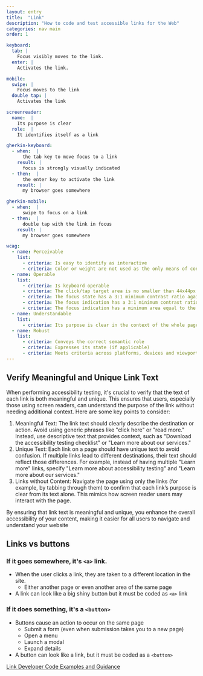 ```yaml
---
layout: entry
title:  "Link"
description: "How to code and test accessible links for the Web"
categories: nav main
order: 1

keyboard:
  tab: |
    Focus visibly moves to the link.
  enter: |
    Activates the link.

mobile:
  swipe: |
    Focus moves to the link
  double tap: |
    Activates the link

screenreader:
  name:  |
    Its purpose is clear
  role:  |
    It identifies itself as a link

gherkin-keyboard: 
  - when:  |
      the tab key to move focus to a link
    result: |
      focus is strongly visually indicated
  - then:  |
      the enter key to activate the link
    result: |
      my browser goes somewhere

gherkin-mobile:
  - when:  |
      swipe to focus on a link
  - then:  |
      double tap with the link in focus
    result: |
      my browser goes somewhere

wcag:
  - name: Perceivable
    list:
      - criteria: Is easy to identify as interactive
      - criteria: Color or weight are not used as the only means of conveying it is a link
  - name: Operable
    list:
      - criteria: Is keyboard operable
      - criteria: The click/tap target area is no smaller than 44x44px
      - criteria: The focus state has a 3:1 minimum contrast ratio against default
      - criteria: The focus indication has a 3:1 minimum contrast ratio against adjacent elements
      - criteria: The focus indication has a minimum area equal to the width of the element and 2px in height
  - name: Understandable
    list:
      - criteria: Its purpose is clear in the context of the whole page
  - name: Robust
    list:
      - criteria: Conveys the correct semantic role
      - criteria: Expresses its state (if applicable)
      - criteria: Meets criteria across platforms, devices and viewports
---
```


## Verify Meaningful and Unique Link Text
When performing accessibility testing, it's crucial to verify that the text of each link is both meaningful and unique. This ensures that users, especially those using screen readers, can understand the purpose of the link without needing additional context. Here are some key points to consider:

1.	Meaningful Text: The link text should clearly describe the destination or action. Avoid using generic phrases like "click here" or "read more." Instead, use descriptive text that provides context, such as "Download the accessibility testing checklist" or "Learn more about our services."
2.	Unique Text: Each link on a page should have unique text to avoid confusion. If multiple links lead to different destinations, their text should reflect those differences. For example, instead of having multiple "Learn more" links, specify "Learn more about accessibility testing" and "Learn more about our services."
3.	Links without Content: Navigate the page using only the links (for example, by tabbing through them) to confirm that each link’s purpose is clear from its text alone. This mimics how screen reader users may interact with the page.

By ensuring that link text is meaningful and unique, you enhance the overall accessibility of your content, making it easier for all users to navigate and understand your website


## Links vs buttons

### If it goes somewhere, it's `<a>` link.

- When the user clicks a link, they are taken to a different location in the site.
  - Either another page or even another area of the same page
- A link can look like a big shiny button but it must be coded as `<a>` link

### If it does something, it's a `<button>`

- Buttons cause an action to occur on the same page
  - Submit a form (even when submission takes you to a new page)
  - Open a menu
  - Launch a modal
  - Expand details
- A button can look like a link, but it must be coded as a `<button>`

[Link Developer Code Examples and Guidance](/components/link.html)

